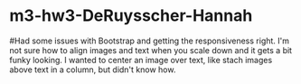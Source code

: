 # m3-hw3-DeRuysscher-Hannah
#Had some issues with Bootstrap and getting the responsiveness right. I'm not sure how to align images and text when you scale down and it gets a bit funky looking. I wanted to center an image over text, like stach images above text in a column, but didn't know how.
